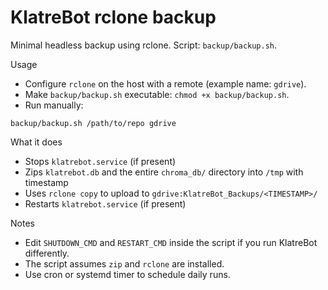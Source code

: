 # KlatreBot rclone backup

Minimal headless backup using rclone. Script: `backup/backup.sh`.

Usage
- Configure `rclone` on the host with a remote (example name: `gdrive`).
- Make `backup/backup.sh` executable: `chmod +x backup/backup.sh`.
- Run manually:
```
backup/backup.sh /path/to/repo gdrive
```

What it does
- Stops `klatrebot.service` (if present)
- Zips `klatrebot.db` and the entire `chroma_db/` directory into `/tmp` with timestamp
- Uses `rclone copy` to upload to `gdrive:KlatreBot_Backups/<TIMESTAMP>/`
- Restarts `klatrebot.service` (if present)

Notes
- Edit `SHUTDOWN_CMD` and `RESTART_CMD` inside the script if you run KlatreBot differently.
- The script assumes `zip` and `rclone` are installed.
- Use cron or systemd timer to schedule daily runs.


